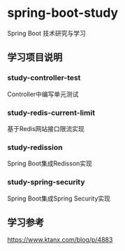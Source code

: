 # spring-boot-study

Spring Boot 技术研究与学习

## 学习项目说明

### study-controller-test

Controller中编写单元测试

### study-redis-current-limit

基于Redis网站接口限流实现

### study-redission

Spring Boot集成Redisson实现

### study-spring-security

Spring Boot集成Spring Security实现

## 学习参考

https://www.ktanx.com/blog/p/4883